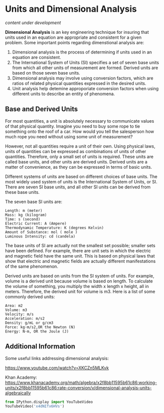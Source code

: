 <!-- #region -->
# Units and Dimensional Analysis
*content under development*


**Dimensional Analysis** is an key engineering technique for insuring that units used in an equation are appropriate and consistent for a given problem. Some important points regarding dimenstional analysis are:

1. Dimensional analysis is the process of determining if units used in an equation are consistent.
2. The International System of Units (SI) specifies a set of seven base units from which all other units of measurement are formed. Derived units are based on those seven base units.
4. Dimensional analysis may involve using conversion factors, which are ratios of related physical quantities expressed in the desired units.
3. Unit analysis help detemine approporiate conversion factors when using different units to describe an entity of phenomena.


## Base and Derived Units

For most quantities, a unit is absolutely necessary to communicate values of that physical quantity. Imagine you need to buy some rope to tie something onto the roof of a car. How would you tell the salesperson how much rope you need without using some unit of measurement?

However, not all quantities require a unit of their own. Using physical laws, units of quantities can be expressed as combinations of units of other quantities. Therefore, only a small set of units is required. These units are called base units, and other units are derived units. Derived units are a matter of convenience, as they can be expressed in terms of basic units.

Different systems of units are based on different choices of base units. The most widely used system of units is the International System of Units, or SI. There are seven SI base units, and all other SI units can be derived from these base units.

The seven base SI units are:

    Length: m (meter)
    Mass: kg (kilogram)
    Time: s (second)
    Electric Current: A (Ampere)
    Thermodynamic Temperature: K (degrees Kelvin)
    Amount of Substance: mol ( mole )
    Luminous Intensity: cd (candela)

The base units of SI are actually not the smallest set possible; smaller sets have been defined. For example, there are unit sets in which the electric and magnetic field have the same unit. This is based on physical laws that show that electric and magnetic fields are actually different manifestations of the same phenomenon.

Derived units are based on units from the SI system of units. For example, volume is a derived unit because volume is based on length. To calculate the volume of something, you multiply the width x length x height, all in meters. Therefore, the derived unit for volume is m3. Here is a list of some commonly derived units:

    Area: m2
    Volume: m3
    Velocity: m/s
    Acceleration: m/s2
    Density: g/mL or g/cm3
    Force: kg⋅m/s2,OR the Newton (N)
    Energy: N⋅m, OR the Joule (J)


## Additional Information

Some useful links addressing dimensional analysis:

https://www.youtube.com/watch?v=XKCZn5MLKvk


Khan Academy: https://www.khanacademy.org/math/algebra/x2f8bb11595b61c86:working-units/x2f8bb11595b61c86:rate-conversion/v/dimensional-analysis-units-algebraically





<!-- #endregion -->

```python
from IPython.display import YouTubeVideo
YouTubeVideo('x4dNIfx6HVs')
```

```python

```
